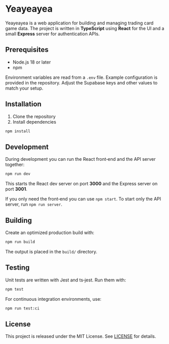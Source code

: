 # Yeayeayea


Yeayeayea is a web application for building and managing trading card game data. The project is written in **TypeScript** using **React** for the UI and a small **Express** server for authentication APIs.

## Prerequisites

- Node.js 18 or later
- npm

Environment variables are read from a `.env` file. Example configuration is provided in the repository. Adjust the Supabase keys and other values to match your setup.

## Installation

1. Clone the repository
2. Install dependencies

```bash
npm install
```

## Development

During development you can run the React front‑end and the API server together:

```bash
npm run dev
```

This starts the React dev server on port **3000** and the Express server on port **3001**.

If you only need the front‑end you can use `npm start`. To start only the API server, run `npm run server`.

## Building

Create an optimized production build with:

```bash
npm run build
```

The output is placed in the `build/` directory.

## Testing

Unit tests are written with Jest and ts‑jest. Run them with:

```bash
npm test
```

For continuous integration environments, use:

```bash
npm run test:ci
```

## License

This project is released under the MIT License. See [LICENSE](LICENSE) for details.


